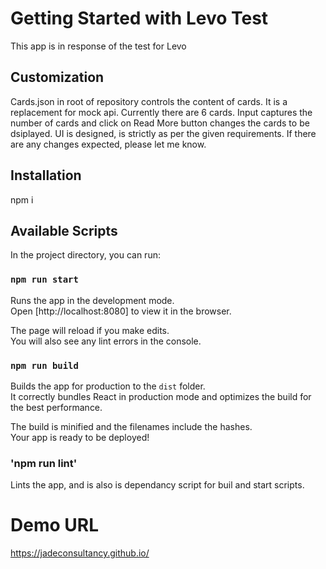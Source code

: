 # Getting Started with Levo Test

This app is in response of the test for Levo

## Customization
Cards.json in root of repository controls the content of cards. It is a replacement for mock api. Currently there are 6 cards. Input captures the number of cards and click on Read More button changes the cards to be dsiplayed. UI is designed, is strictly as per the given requirements. If there are any changes expected, please let me know.

## Installation

npm i

## Available Scripts

In the project directory, you can run:

### `npm run start`

Runs the app in the development mode.\
Open [http://localhost:8080] to view it in the browser.

The page will reload if you make edits.\
You will also see any lint errors in the console.

### `npm run build`

Builds the app for production to the `dist` folder.\
It correctly bundles React in production mode and optimizes the build for the best performance.

The build is minified and the filenames include the hashes.\
Your app is ready to be deployed!

### 'npm run lint'

Lints the app, and is also is dependancy script for buil and start scripts.

# Demo URL

https://jadeconsultancy.github.io/

